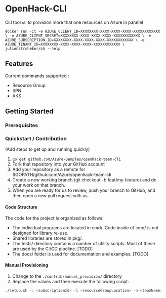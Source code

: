 # OpenHack-CLI

CLI tool `oh` to provision more that one resources on Azure in parallel

`docker run -it -e AZURE_CLIENT_ID=XXXXXXXX-XXXX-XXXX-XXXX-XXXXXXXXXXXX \
     -e AZURE_CLIENT_SECRET=XXXXXXXX-XXXX-XXXX-XXXX-XXXXXXXXXXXX \
     -e AZURE_SUBSCRIPTION_ID=XXXXXXXX-XXXX-XXXX-XXXX-XXXXXXXXXXXX \
     -e AZURE_TENANT_ID=XXXXXXXX-XXXX-XXXX-XXXX-XXXXXXXXXXXX \
     julienstroheker/oh --help`

## Features

Current commands supported :

* Resource Group
* SPN
* AKS

## Getting Started

### Prerequisites

### Quickstart / Contribution
(Add steps to get up and running quickly)

1. `go get github.com/Azure-Samples/openhack-team-cli`
2. Fork that repository into your GitHub account
3. Add your repository as a remote for $GOPATH/github.com/Azure/openhack-team-cli
4. Create a new working branch (git checkout -b feat/my-feature) and do your work on that branch.
5. When you are ready for us to review, push your branch to GitHub, and then open a new pull request with us.

#### Code Structure

The code for the project is organized as follows:

* The individual programs are located in cmd/. Code inside of cmd/ is not designed for library re-use.
* Shared libraries are stored in pkg/.
* The tests/ directory contains a number of utility scripts. Most of these are used by the CI/CD pipeline. [TODO]
* The docs/ folder is used for documentation and examples. [TODO]

#### Manual Provisioning

1. Change to the `./contrib/manual_provision/` directory
1. Replace the values and then execute the following script:

```bash
./setup.sh -i <subscriptionId> -l <resourceGroupLocation> -n <teamName>
```